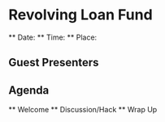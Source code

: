 # Revolving Loan Fund

** Date:
** Time: 
** Place:

## Guest Presenters

## Agenda

** Welcome 
** Discussion/Hack
** Wrap Up
